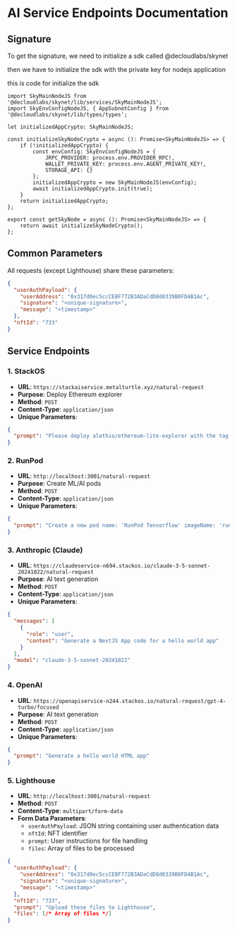 # AI Service Endpoints Documentation

## Signature
To get the signature, we need to initialize a sdk called @decloudlabs/skynet

then we have to initialize the sdk with the private key for nodejs application

this is code for initialize the sdk 

```
import SkyMainNodeJS from '@decloudlabs/skynet/lib/services/SkyMainNodeJS';
import SkyEnvConfigNodeJS, { AppSubnetConfig } from '@decloudlabs/skynet/lib/types/types';

let initializedAppCrypto: SkyMainNodeJS;

const initializeSkyNodeCrypto = async (): Promise<SkyMainNodeJS> => {
    if (!initializedAppCrypto) {
        const envConfig: SkyEnvConfigNodeJS = {
            JRPC_PROVIDER: process.env.PROVIDER_RPC!,
            WALLET_PRIVATE_KEY: process.env.AGENT_PRIVATE_KEY!,
            STORAGE_API: {}
        };
        initializedAppCrypto = new SkyMainNodeJS(envConfig);
        await initializedAppCrypto.init(true);
    }
    return initializedAppCrypto;
};

export const getSkyNode = async (): Promise<SkyMainNodeJS> => {
    return await initializeSkyNodeCrypto();
};
```




## Common Parameters
All requests (except Lighthouse) share these parameters:
```json
{
  "userAuthPayload": {
    "userAddress": "0x317d0ec5ccCEBF772B3ADaCdD8d0339B0FD4B1Ac",
    "signature": "<unique-signature>",
    "message": "<timestamp>"
  },
  "nftId": "733"
}
```

## Service Endpoints

### 1. StackOS
- **URL**: `https://stackaiservice.metalturtle.xyz/natural-request`
- **Purpose**: Deploy Ethereum explorer
- **Method**: `POST`
- **Content-Type**: `application/json`
- **Unique Parameters**:
```json
{
  "prompt": "Please deploy alethio/ethereum-lite-explorer with the tag as latest and port 80 with CPU as 128 core and 2000 mb ram and add a balance of 1 day"
}
```

### 2. RunPod
- **URL**: `http://localhost:3001/natural-request`
- **Purpose**: Create ML/AI pods
- **Method**: `POST`
- **Content-Type**: `application/json`
- **Unique Parameters**:
```json
{
  "prompt": "Create a new pod name: 'RunPod Tensorflow' imageName: 'runpod/pytorch' ports: 8888/http volume: /workspace"
}
```

### 3. Anthropic (Claude)
- **URL**: `https://claudeservice-n694.stackos.io/claude-3-5-sonnet-20241022/natural-request`
- **Purpose**: AI text generation
- **Method**: `POST`
- **Content-Type**: `application/json`
- **Unique Parameters**:
```json
{
  "messages": [
    {
      "role": "user",
      "content": "Generate a NextJS App code for a hello world app"
    }
  ],
  "model": "claude-3-5-sonnet-20241022"
}
```

### 4. OpenAI
- **URL**: `https://openapiservice-n244.stackos.io/natural-request/gpt-4-turbo/focused`
- **Purpose**: AI text generation
- **Method**: `POST`
- **Content-Type**: `application/json`
- **Unique Parameters**:
```json
{
  "prompt": "Generate a hello world HTML app"
}
```

### 5. Lighthouse
- **URL**: `http://localhost:3001/natural-request`
- **Method**: `POST`
- **Content-Type**: `multipart/form-data`
- **Form Data Parameters**:
  - `userAuthPayload`: JSON string containing user authentication data
  - `nftId`: NFT identifier
  - `prompt`: User instructions for file handling
  - `files`: Array of files to be processed
```json
{
  "userAuthPayload": {
    "userAddress": "0x317d0ec5ccCEBF772B3ADaCdD8d0339B0FD4B1Ac",
    "signature": "<unique-signature>",
    "message": "<timestamp>"
  },
  "nftId": "733",
  "prompt": "Upload these files to Lighthouse",
  "files": [/* Array of files */]
}
```